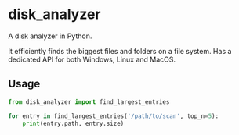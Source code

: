 # disk_analyzer

A disk analyzer in Python.

It efficiently finds the biggest files and folders on a file system. Has a dedicated API for both Windows, Linux and MacOS.

## Usage

```python
from disk_analyzer import find_largest_entries

for entry in find_largest_entries('/path/to/scan', top_n=5):
    print(entry.path, entry.size)
```
